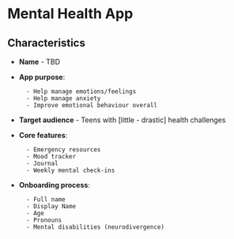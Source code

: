 #  Mental Health App

## Characteristics

- **Name** - TBD
- **App purpose**:
  
        - Help manage emotions/feelings
        - Help manage anxiety
        - Improve emotional behaviour overall
- **Target audience** - Teens with [little - drastic] health challenges
- **Core features**:
  
        - Emergency resources
        - Mood tracker
        - Journal
        - Weekly mental check-ins
- **Onboarding process**:
  
        - Full name
        - Display Name
        - Age
        - Pronouns
        - Mental disabilities (neurodivergence)
        

